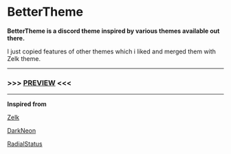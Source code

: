 # BetterTheme
**BetterTheme is a discord theme inspired by various themes available out there.**

I just copied features of other themes which i liked and merged them with Zelk theme.

***
### >>> [PREVIEW](https://gibbu.github.io/ThemePreview/?file=https://cdn.jsdelivr.net/gh/MaybeAnkur/BetterTheme/BetterTheme.theme.css) <<<
***

**Inspired from**

[Zelk](https://github.com/schnensch0/zelk)

[DarkNeon](https://github.com/CommandCrafterHD/DiscordDarkNeon)

[RadialStatus](https://github.com/DiscordStyles/RadialStatus)
